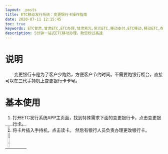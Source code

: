 ```yaml
---
layout: _posts
title: ETC移动发行系统：变更银行卡操作指南
date: 2020-07-11 12:15:45
toc: true
keywords: ETC甘肃,甘肃ETC,ETC办理,甘肃紫光,紫光ETC,移动支付,ETC移动,移动ETC,在线充值,ETC办理,卡片办理,OBU办理,OBU激活,ETC手持终端,甘肃ETC办理,甘肃ETC发行,移动发行终端,ETC移动发行系统
description: 5分钟一站式ETC移动办理，助您秒过高速
---
```

# 说明
&emsp;&emsp;变更银行卡是为了客户少跑路，方便客户节约时间。不需要跑银行柜台，直接可以在三代手持机上变更银行卡卡号。

# 基本使用
1. 打开ETC发行系统APP主页面，找到特殊需求下面的变更银行卡，点击变更银行卡。
2. 将卡片插入手持机，点击读卡。 然后有银行人员负责办理更改银行卡。
<table style = "margin-top:-40px"> 
  <tr>
      <td><img src="/pub-images/pub-images-prcture/problems5.png" width="35%"  alt="图一" /></td>
  </tr>
</table>




